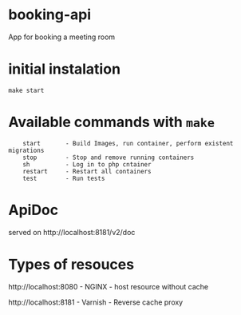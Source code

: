 # booking-api

App for booking a meeting room

# initial instalation
`make start`

# Available commands with `make`

		start       - Build Images, run container, perform existent migrations
		stop        - Stop and remove running containers
		sh          - Log in to php cntainer
		restart     - Restart all containers
		test        - Run tests
		
# ApiDoc
served on http://localhost:8181/v2/doc

# Types of resouces
http://localhost:8080 - NGINX - host resource without cache

http://localhost:8181 - Varnish - Reverse cache proxy 
